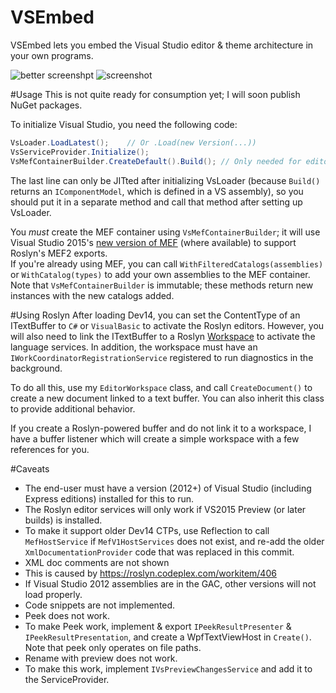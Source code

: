 VSEmbed
=======

VSEmbed lets you embed the Visual Studio editor &amp; theme architecture in your own programs.

![better screenshpt](https://pbs.twimg.com/media/B2CVhsmCAAAUPmg.png:large)
![screenshot](https://pbs.twimg.com/media/B1dX6NxCMAAv6iZ.png:large)

#Usage
This is not quite ready for consumption yet; I will soon publish NuGet packages.

To initialize Visual Studio, you need the following code:

```C#
VsLoader.LoadLatest();    // Or .Load(new Version(...))
VsServiceProvider.Initialize();
VsMefContainerBuilder.CreateDefault().Build(); // Only needed for editor embedding
```

The last line can only be JITted after initializing VsLoader (because `Build()` returns an `IComponentModel`, which is defined in a VS assembly), so you should put it in a separate method and call that method after setting up VsLoader.

You _must_ create the MEF container using `VsMefContainerBuilder`; it will use Visual Studio 2015's [new version of MEF](http://blog.slaks.net/2014-11-16/mef2-roslyn-visual-studio-compatibility/) (where available) to support Roslyn's MEF2 exports.  
If you're already using MEF, you can call `WithFilteredCatalogs(assemblies)` or `WithCatalog(types)` to add your own assemblies to the MEF container.   Note that `VsMefContainerBuilder` is immutable; these methods return new instances with the new catalogs added.

#Using Roslyn
After loading Dev14, you can set the ContentType of an ITextBuffer to `C#` or `VisualBasic` to activate the Roslyn editors.  However, you will also need to link the ITextBuffer to a Roslyn [Workspace](http://source.roslyn.codeplex.com/#Microsoft.CodeAnalysis.Workspaces/Workspace/Workspace.cs) to activate the language services.  In addition, the workspace must have an `IWorkCoordinatorRegistrationService` registered to run diagnostics in the background.

To do all this, use my `EditorWorkspace` class, and call `CreateDocument()` to create a new document linked to a text buffer.  You can also inherit this class to provide additional behavior.

If you create a Roslyn-powered buffer and do not link it to a workspace, I have a buffer listener which will create a simple workspace with a few references for you.

#Caveats
 - The end-user must have a version (2012+) of Visual Studio (including Express editions) installed for this to run.
 - The Roslyn editor services will only work if VS2015 Preview (or later builds) is installed.
  - To make it support older Dev14 CTPs, use Reflection to call `MefHostService` if `MefV1HostServices` does not exist, and re-add the older `XmlDocumentationProvider` code that was replaced in this commit.
 - XML doc comments are not shown
  - This is caused by https://roslyn.codeplex.com/workitem/406
 - If Visual Studio 2012 assemblies are in the GAC, other versions will not load properly.
 - Code snippets are not implemented.
 - Peek does not work.
  - To make Peek work, implement & export `IPeekResultPresenter` & `IPeekResultPresentation`, and create a WpfTextViewHost in `Create()`.  Note that peek only operates on file paths.
- Rename with preview does not work.
 - To make this work, implement `IVsPreviewChangesService` and add it to the ServiceProvider.
